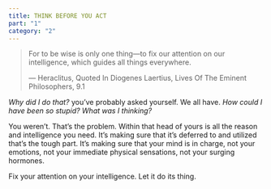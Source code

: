 ```yaml
---
title: THINK BEFORE YOU ACT
part: "1"
category: "2"
---
```


> For to be wise is only one thing—to fix our attention on our intelligence, which guides all things everywhere.
>
> — Heraclitus, Quoted In Diogenes Laertius, Lives Of The Eminent Philosophers, 9.1

_Why did I do that?_ you’ve probably asked yourself. We all have. _How could I have been so stupid? What was I thinking?_

You weren’t. That’s the problem. Within that head of yours is all the reason and intelligence you need. It’s making sure that it’s deferred to and utilized that’s the tough part. It’s making sure that your mind is in charge, not your emotions, not your immediate physical sensations, not your surging hormones.

Fix your attention on your intelligence. Let it do its thing.
